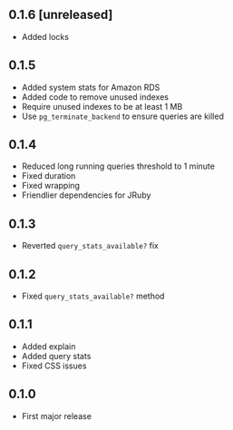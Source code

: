 ## 0.1.6 [unreleased]

- Added locks

## 0.1.5

- Added system stats for Amazon RDS
- Added code to remove unused indexes
- Require unused indexes to be at least 1 MB
- Use `pg_terminate_backend` to ensure queries are killed

## 0.1.4

- Reduced long running queries threshold to 1 minute
- Fixed duration
- Fixed wrapping
- Friendlier dependencies for JRuby

## 0.1.3

- Reverted `query_stats_available?` fix

## 0.1.2

- Fixed `query_stats_available?` method

## 0.1.1

- Added explain
- Added query stats
- Fixed CSS issues

## 0.1.0

- First major release
